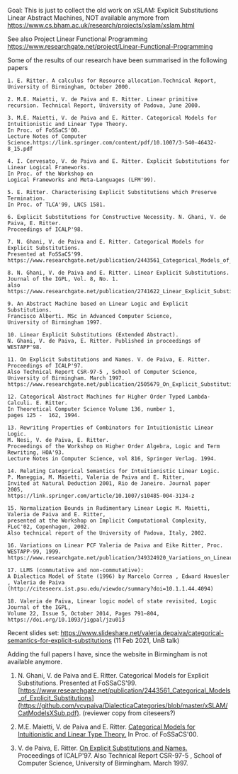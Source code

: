 Goal: This is just to collect the old work on xSLAM: Explicit Substitutions Linear Abstract Machines, 
NOT available anymore from https://www.cs.bham.ac.uk/research/projects/xslam/xslam.html 

See also Project Linear Functional Programming 
https://www.researchgate.net/project/Linear-Functional-Programming

Some of the results of our research have been summarised in the following papers

    1. E. Ritter. A calculus for Resource allocation.Technical Report, University of Birmingham, October 2000.

    2. M.E. Maietti, V. de Paiva and E. Ritter. Linear primitive recursion. Technical Report, University of Padova, June 2000.

    3. M.E. Maietti, V. de Paiva and E. Ritter. Categorical Models for Intuitionistic and Linear Type Theory. 
    In Proc. of FoSSaCS'00. 
    Lecture Notes of Computer Science.https://link.springer.com/content/pdf/10.1007/3-540-46432-8_15.pdf

    4. I. Cervesato, V. de Paiva and E. Ritter. Explicit Substitutions for Linear Logical Frameworks. 
    In Proc. of the Workshop on 
    Logical Frameworks and Meta-Languages (LFM'99). 

    5. E. Ritter. Characterising Explicit Substitutions which Preserve Termination. 
    In Proc. of TLCA'99, LNCS 1581. 

    6. Explicit Substitutions for Constructive Necessity. N. Ghani, V. de Paiva, E. Ritter. 
    Proceedings of ICALP'98.

    7. N. Ghani, V. de Paiva and E. Ritter. Categorical Models for Explicit Substitutions. 
    Presented at FoSSaCS'99. 
    https://www.researchgate.net/publication/2443561_Categorical_Models_of_Explicit_Substitutions

    8. N. Ghani, V. de Paiva and E. Ritter. Linear Explicit Substitutions. 
    Journal of the IGPL, Vol. 8, No. 1.
    also https://www.researchgate.net/publication/2741622_Linear_Explicit_Substitutions

    9. An Abstract Machine based on Linear Logic and Explicit Substitutions. 
    Francisco Alberti. MSc in Advanced Computer Science, 
    University of Birmingham 1997.

    10. Linear Explicit Substitutions (Extended Abstract). 
    N. Ghani, V. de Paiva, E. Ritter. Published in proceedings of WESTAPP'98. 

    11. On Explicit Substitutions and Names. V. de Paiva, E. Ritter. 
    Proceedings of ICALP'97. 
    Also Technical Report CSR-97-5 , School of Computer Science, University of Birmingham. March 1997.
    https://www.researchgate.net/publication/2505679_On_Explicit_Substitutions_and_Names

    12. Categorical Abstract Machines for Higher Order Typed Lambda-Calculi. E. Ritter. 
    In Theoretical Computer Science Volume 136, number 1, 
    pages 125 -  162, 1994.

    13. Rewriting Properties of Combinators for Intuitionistic Linear Logic. 
    M. Nesi, V. de Paiva, E. Ritter. 
    Proceedings of the Workshop on Higher Order Algebra, Logic and Term Rewriting, HOA'93. 
    Lecture Notes in Computer Science, vol 816, Springer Verlag. 1994.

    14. Relating Categorical Semantics for Intuitionistic Linear Logic.
    P. Maneggia, M. Maietti, Valeria de Paiva and E. Ritter, 
    Invited at Natural Deduction 2001, Rio de Janeiro. Journal paper  2005,
    https://link.springer.com/article/10.1007/s10485-004-3134-z
    
    15. Normalization Bounds in Rudimentary Linear Logic M. Maietti, Valeria de Paiva and E. Ritter, 
    presented at the Workshop on Implicit Computational Complexity, FLoC'02, Copenhagen, 2002. 
    Also technical report of the University of Padova, Italy, 2002.
    
    16. Variations on Linear PCF Valeria de Paiva and Eike Ritter, Proc. WESTAPP-99, 1999. 
    https://www.researchgate.net/publication/349324920_Variations_on_Linear_PCF
    
    17. LLMS (commutative and non-commutative):
    A Dialectica Model of State (1996) by Marcelo Correa , Edward Hauesler , Valeria de Paiva 
    (http://citeseerx.ist.psu.edu/viewdoc/summary?doi=10.1.1.44.4094)
    
    18. Valeria de Paiva, Linear logic model of state revisited, Logic Journal of the IGPL, 
    Volume 22, Issue 5, October 2014, Pages 791–804, https://doi.org/10.1093/jigpal/jzu013

Recent slides set: https://www.slideshare.net/valeria.depaiva/categorical-semantics-for-explicit-substitutions
(11 Feb 2021, UnB talk)

Adding the full papers I have, since the website in Birmingham is not available anymore.

1. N. Ghani, V. de Paiva and E. Ritter. Categorical Models for Explicit Substitutions. 
    Presented at FoSSaCS'99. 
    [https://www.researchgate.net/publication/2443561_Categorical_Models_of_Explicit_Substitutions](https://github.com/vcvpaiva/DialecticaCategories/blob/master/xSLAM/CatModelsXSub.pdf). (reviewer copy from citeseers?)

2. M.E. Maietti, V. de Paiva and E. Ritter. [Categorical Models for Intuitionistic and Linear Type Theory.](https://github.com/vcvpaiva/DialecticaCategories/blob/master/xSLAM/CatModelsILT1999.pdf) 
    In Proc. of FoSSaCS'00.

3. V. de Paiva, E. Ritter. [On Explicit Substitutions and Names.]()  
    Proceedings of ICALP'97. 
    Also Technical Report CSR-97-5 , School of Computer Science, University of Birmingham. March 1997.
